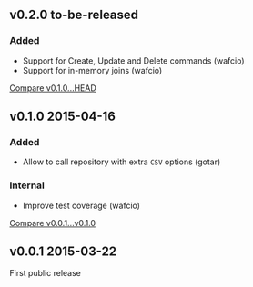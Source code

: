 ## v0.2.0 to-be-released

### Added

* Support for Create, Update and Delete commands (wafcio)
* Support for in-memory joins (wafcio)

[Compare v0.1.0...HEAD](https://github.com/rom-rb/rom-csv/compare/v0.1.0...HEAD)

## v0.1.0 2015-04-16

### Added

* Allow to call repository with extra `CSV` options (gotar)

### Internal

* Improve test coverage (wafcio)

[Compare v0.0.1...v0.1.0](https://github.com/rom-rb/rom-csv/compare/v0.0.1...v0.1.0)

## v0.0.1 2015-03-22

First public release
